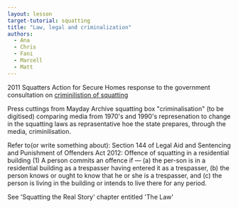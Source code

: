 ```yaml
---
layout: lesson
target-tutorial: squatting
title: "Law, legal and criminalization"
authors:
  - Ana
  - Chris
  - Fani
  - Marcell
  - Matt
---
```


2011 Squatters Action for Secure Homes response to the government consultation on [criminilistion of squatting](https://housingstruggles.omeka.net/items/show/1141)

Press cuttings from Mayday Archive squatting box "criminalisation" (to be digitised) comparing media from 1970's and 1990's represenation to change in the squatting laws as reprasentative hoe the state prepares, through the media, criminilisation.

Refer to(or write something about):
Section 144 of Legal Aid and Sentencing and Punishment of Offenders Act 2012: Offence of squatting in a residential building (1) A person commits an offence if — (a) the per-son is in a residential building as a trespasser having entered it as a trespasser, (b) the person knows or ought to know that he or she is a trespasser, and (c) the person is living in the building or intends to live there for any period.

See 'Squatting the Real Story' chapter entitled 'The Law'
